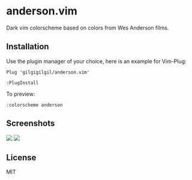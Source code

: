 anderson.vim
============
Dark vim colorscheme based on colors from Wes Anderson films.

Installation
------------
Use the plugin manager of your choice, here is an example for Vim-Plug:

`Plug 'gilgigilgil/anderson.vim'`

`:PlugInstall`


To preview:

`:colorscheme anderson`

Screenshots
-----------
![](https://github.com/gilgigilgil/images/blob/master/term.png)
![](https://github.com/gilgigilgil/images/blob/master/python.png)

License
-------
MIT
